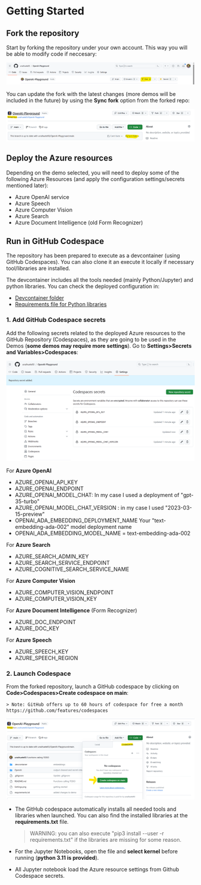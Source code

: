 # Getting Started

## Fork the repository 

Start by forking the repository under your own account. This way you will be able to modify code if neccesary:

![Fork Repository](media/fork.png)

You can update the fork with the latest changes (more demos will be included in the future) by using the **Sync fork** option from the forked repo:

![sync fork](media/sync-fork.png)


## Deploy the Azure resources
Depending on the demo selected, you will need to deploy some of the following Azure Resources (and apply the configuration settings/secrets mentioned later):
- Azure OpenAI service
- Azure Speech
- Azure Computer Vision
- Azure Search 
- Azure Document Intelligence (old Form Recognizer)

## Run in GitHub Codespace

The repository has been prepared to execute as a devcontainer (using GitHub Codespaces). You can also clone it an execute it locally if necessary tool/libraries are installed.

The devcontainer includes all the tools needed (mainly Python/Jupyter) and python libraries. You can check the deployed configuration in:
- [Devcontainer folder](.devcontainer/devcontainer.json)
- [Requirements file for Python libraries](requirements.txt)

### 1. Add GitHub Codespace secrets

Add the following secrets related to the deployed Azure resources to the GitHub Repository (Codespaces), as they are going to be used in the Demos (**some demos may require more settings**). Go to **Settings>Secrets and Variables>Codespaces**: 


![Alt text](media/Settings.png)

For **Azure OpenAI**
- AZURE_OPENAI_API_KEY
- AZURE_OPENAI_ENDPOINT
- AZURE_OPENAI_MODEL_CHAT: In my case I used a deployment of "gpt-35-turbo"
- AZURE_OPENAI_MODEL_CHAT_VERSION : in my case I used "2023-03-15-preview"
- OPENAI_ADA_EMBEDDING_DEPLOYMENT_NAME Your "text-embedding-ada-002" model deployment name
- OPENAI_ADA_EMBEDDING_MODEL_NAME = text-embedding-ada-002

For **Azure Search**
- AZURE_SEARCH_ADMIN_KEY
- AZURE_SEARCH_SERVICE_ENDPOINT
- AZURE_COGNITIVE_SEARCH_SERVICE_NAME

For **Azure Computer Vision**
- AZURE_COMPUTER_VISION_ENDPOINT
- AZURE_COMPUTER_VISION_KEY

For **Azure Document Intelligence** (Form Recognizer)
- AZURE_DOC_ENDPOINT
- AZURE_DOC_KEY

For **Azure Speech**
- AZURE_SPEECH_KEY
- AZURE_SPEECH_REGION

### 2. Launch Codespace



From the forked repository, launch a GitHub codespace by clicking on **Code>Codespaces>Create codespace on main**:

    > Note: GitHub offers up to 60 hours of codespace for free a month https://github.com/features/codespaces

![Launch Codespace](media/launch-codespace.png)

- The GitHub codespace automatically installs all needed tools and libraries when launched. You can also find the installed libraries at the **requirements.txt** file.

    > WARNING: you can also execute "pip3 install --user -r requirements.txt" if the libraries are missing for some reason.
- For the Jupyter Notebooks, open the file and **select kernel** before running (**python 3.11 is provided**). 

- All Jupyter notebook load the Azure resource settings from Github Codespace secrets.
